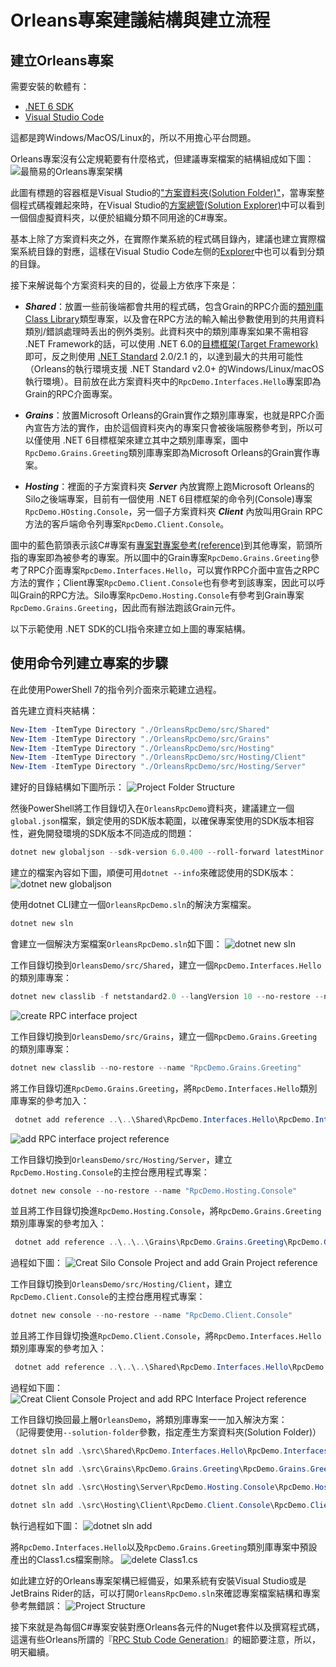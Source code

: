 # Orleans專案建議結構與建立流程

## 建立Orleans專案

需要安裝的軟體有：

* [.NET 6 SDK](https://aka.ms/DotNET_SDKs)
* [Visual Studio Code](https://code.visualstudio.com/Download)

這都是跨Windows/MacOS/Linux的，所以不用擔心平台問題。

Orleans專案沒有公定規範要有什麼格式，但建議專案檔案的結構組成如下圖：
![最簡易的Orleans專案架構](./GrainRpcDemo_project_ref.png)

此圖有標題的容器框是Visual Studio的["方案資料夾(Solution Folder)"](https://learn.microsoft.com/en-us/visualstudio/ide/solutions-and-projects-in-visual-studio#solution-folder)，當專案整個程式碼複雜起來時，在Visual Studio的[方案總管(Solution Explorer)](https://learn.microsoft.com/en-us/visualstudio/ide/solutions-and-projects-in-visual-studio#solution-explorer)中可以看到一個個虛擬資料夾，以便於組織分類不同用途的C#專案。

基本上除了方案資料夾之外，在實際作業系統的程式碼目錄內，建議也建立實際檔案系統目錄的對應，這樣在Visual Studio Code左侧的[Explorer](https://code.visualstudio.com/docs/getstarted/userinterface#_explorer)中也可以看到分類的目錄。

接下来解说每个方案资料夹的目的，從最上方依序下來是：

* ***Shared***：放置一些前後端都會共用的程式碼，包含Grain的RPC介面的[類別庫Class Library](https://learn.microsoft.com/en-us/dotnet/standard/class-library-overview)類型專案，以及會在RPC方法的輸入輸出參數使用到的共用資料類別/錯誤處理時丢出的例外类别。此資料夾中的類別庫專案如果不需相容 .NET Framework的話，可以使用 .NET 6.0的[目標框架(Target Framework)](https://learn.microsoft.com/en-us/dotnet/standard/frameworks)即可，反之則使用 [.NET Standard](https://learn.microsoft.com/en-us/dotnet/standard/net-standard) 2.0/2.1 的，以達到最大的共用可能性（Orleans的執行環境支援 .NET Standard v2.0+ 的Windows/Linux/macOS執行環境）。目前放在此方案資料夾中的`RpcDemo.Interfaces.Hello`專案即為Grain的RPC介面專案。

* ***Grains***：放置Microsoft Orleans的Grain實作之類別庫專案，也就是RPC介面內宣告方法的實作，由於這個資料夾內的專案只會被後端服務參考到，所以可以僅使用 .NET 6目標框架來建立其中之類別庫專案，圖中`RpcDemo.Grains.Greeting`類別庫專案即為Microsoft Orleans的Grain實作專案。

* ***Hosting***：裡面的子方案資料夾 ***Server*** 內放實際上跑Microsoft Orleans的Silo之後端專案，目前有一個使用 .NET 6目標框架的命令列(Console)專案`RpcDemo.HOsting.Console`，另一個子方案資料夾 ***Client*** 內放叫用Grain RPC方法的客戶端命令列專案`RpcDemo.Client.Console`。

圖中的藍色箭頭表示該C#專案有[專案對專案參考(reference)](https://learn.microsoft.com/en-us/visualstudio/ide/managing-references-in-a-project#project-to-project-references)到其他專案，箭頭所指的專案即為被參考的專案。所以圖中的Grain專案`RpcDemo.Grains.Greeting`參考了RPC介面專案`RpcDemo.Interfaces.Hello`，可以實作RPC介面中宣告之RPC方法的實作；Client專案`RpcDemo.Client.Console`也有參考到該專案，因此可以呼叫Grain的RPC方法。Silo專案`RpcDemo.Hosting.Console`有參考到Grain專案`RpcDemo.Grains.Greeting`，因此而有辦法跑該Grain元件。

以下示範使用 .NET SDK的CLI指令來建立如上圖的專案結構。

## 使用命令列建立專案的步驟

在此使用PowerShell 7的指令列介面來示範建立過程。

首先建立資料夾結構：
```powershell
New-Item -ItemType Directory "./OrleansRpcDemo/src/Shared"
New-Item -ItemType Directory "./OrleansRpcDemo/src/Grains"
New-Item -ItemType Directory "./OrleansRpcDemo/src/Hosting"
New-Item -ItemType Directory "./OrleansRpcDemo/src/Hosting/Client"
New-Item -ItemType Directory "./OrleansRpcDemo/src/Hosting/Server"
```
建好的目錄結構如下圖所示：
![Project Folder Structure](Project_folder_structure.png)

然後PowerShell將工作目錄切入在`OrleansRpcDemo`資料夾，建議建立一個`global.json`檔案，鎖定使用的SDK版本範圍，以確保專案使用的SDK版本相容性，避免開發環境的SDK版本不同造成的問題：
```powershell
dotnet new globaljson --sdk-version 6.0.400 --roll-forward latestMinor
```
建立的檔案內容如下圖，順便可用`dotnet --info`來確認使用的SDK版本：
![dotnet new globaljson](dotnet_new_globaljson.png)


使用dotnet CLI建立一個`OrleansRpcDemo.sln`的解決方案檔案。
```powershell
dotnet new sln
```
會建立一個解決方案檔案`OrleansRpcDemo.sln`如下圖：
![dotnet new sln](dotnet_new_sln.png)

工作目錄切換到`OrleansDemo/src/Shared`，建立一個`RpcDemo.Interfaces.Hello`的類別庫專案：
```powershell
dotnet new classlib -f netstandard2.0 --langVersion 10 --no-restore --name "RpcDemo.Interfaces.Hello"
```
![create RPC interface project](dotnent_new_rpc_interface.png)

工作目錄切換到`OrleansDemo/src/Grains`，建立一個`RpcDemo.Grains.Greeting`的類別庫專案：
```powershell
dotnet new classlib --no-restore --name "RpcDemo.Grains.Greeting"
```
將工作目錄切進`RpcDemo.Grains.Greeting`，將`RpcDemo.Interfaces.Hello`類別庫專案的參考加入：
```powershell
 dotnet add reference ..\..\Shared\RpcDemo.Interfaces.Hello\RpcDemo.Interfaces.Hello.csproj
```
![add RPC interface project reference](dotnet_add_rpc_interface_reference.png)

工作目錄切換到`OrleansDemo/src/Hosting/Server`，建立`RpcDemo.Hosting.Console`的主控台應用程式專案：
```powershell
dotnet new console --no-restore --name "RpcDemo.Hosting.Console"
```
並且將工作目錄切換進`RpcDemo.Hosting.Console`，將`RpcDemo.Grains.Greeting`類別庫專案的參考加入：
```powershell
 dotnet add reference ..\..\..\Grains\RpcDemo.Grains.Greeting\RpcDemo.Grains.Greeting.csproj
 ```
過程如下圖：
![Creat Silo Console Project and add Grain Project reference](create_silo_console_project_add_grains_reference.png)

工作目錄切換到`OrleansDemo/src/Hosting/Client`，建立`RpcDemo.Client.Console`的主控台應用程式專案：
```powershell
dotnet new console --no-restore --name "RpcDemo.Client.Console"
```
並且將工作目錄切換進`RpcDemo.Client.Console`，將`RpcDemo.Interfaces.Hello`類別庫專案的參考加入：
```powershell
 dotnet add reference ..\..\..\Shared\RpcDemo.Interfaces.Hello\RpcDemo.Interfaces.Hello.csproj
 ```
過程如下圖：
![Creat Client Console Project and add RPC Interface Project reference](create_client_console_project_add_rpc_interface_reference.png)

工作目錄切換回最上層`OrleansDemo`，將類別庫專案一一加入解決方案：  
（記得要使用`--solution-folder`參數，指定產生方案資料夾(Solution Folder)）
```powershell
dotnet sln add .\src\Shared\RpcDemo.Interfaces.Hello\RpcDemo.Interfaces.Hello.csproj --solution-folder "Shared"
```
```powershell
dotnet sln add .\src\Grains\RpcDemo.Grains.Greeting\RpcDemo.Grains.Greeting.csproj --solution-folder "Grains"
```
```powershell
dotnet sln add .\src\Hosting\Server\RpcDemo.Hosting.Console\RpcDemo.Hosting.Console.csproj --solution-folder "Hosting\Server"
```
```powershell
dotnet sln add .\src\Hosting\Client\RpcDemo.Client.Console\RpcDemo.Client.Console.csproj --solution-folder "Hosting\Client"
```
執行過程如下圖：
![dotnet sln add](dotnet_sln_add.png)

將`RpcDemo.Interfaces.Hello`以及`RpcDemo.Grains.Greeting`類別庫專案中預設產出的Class1.cs檔案刪除。
![delete Class1.cs](delete_class1_cs.png)

如此建立好的Orleans專案架構已經備妥，如果系統有安裝Visual Studio或是JetBrains Rider的話，可以打開`OrleansRpcDemo.sln`來確認專案檔案結構和專案參考無錯誤：
![Project Structure](result_orleans_project_structure.png)

接下來就是為每個C#專案安裝對應Orleans各元件的Nuget套件以及撰寫程式碼，這還有些Orleans所謂的『[RPC Stub Code Generation](https://learn.microsoft.com/en-us/dotnet/orleans/grains/code-generation)』的細節要注意，所以，明天繼續。

